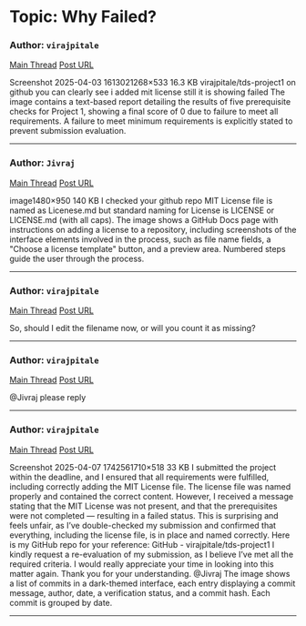 # Topic: Why Failed?

### Author: `virajpitale`
[Main Thread](https://discourse.onlinedegree.iitm.ac.in/t/why-failed/171672)
[Post URL](https://discourse.onlinedegree.iitm.ac.in/t/why-failed/171672/1)

[post_number]: 1
Screenshot 2025-04-03 1613021268×533 16.3 KB
virajpitale/tds-project1
on github you can clearly see i added mit license still it is showing failed
The image contains a text-based report detailing the results of five prerequisite checks for Project 1, showing a final score of 0 due to failure to meet all requirements.  A failure to meet minimum requirements is explicitly stated to prevent submission evaluation.

---

### Author: `Jivraj`
[Main Thread](https://discourse.onlinedegree.iitm.ac.in/t/why-failed/171672)
[Post URL](https://discourse.onlinedegree.iitm.ac.in/t/why-failed/171672/2)

[post_number]: 2
image1480×950 140 KB
I checked your github repo MIT License file is named as Licenese.md but standard naming for License is LICENSE or LICENSE.md (with all caps).
The image shows a GitHub Docs page with instructions on adding a license to a repository, including screenshots of the interface elements involved in the process, such as file name fields, a "Choose a license template" button, and a preview area.  Numbered steps guide the user through the process.

---

### Author: `virajpitale`
[Main Thread](https://discourse.onlinedegree.iitm.ac.in/t/why-failed/171672)
[Post URL](https://discourse.onlinedegree.iitm.ac.in/t/why-failed/171672/3)

[post_number]: 3
So, should I edit the filename now, or will you count it as missing?

[reply_to_post_number]: 2

---

### Author: `virajpitale`
[Main Thread](https://discourse.onlinedegree.iitm.ac.in/t/why-failed/171672)
[Post URL](https://discourse.onlinedegree.iitm.ac.in/t/why-failed/171672/4)

[post_number]: 4
@Jivraj please reply

[reply_to_post_number]: 3

---

### Author: `virajpitale`
[Main Thread](https://discourse.onlinedegree.iitm.ac.in/t/why-failed/171672)
[Post URL](https://discourse.onlinedegree.iitm.ac.in/t/why-failed/171672/5)

[post_number]: 5
Screenshot 2025-04-07 1742561710×518 33 KB
I submitted the project within the deadline, and I ensured that all requirements were fulfilled, including correctly adding the MIT License file. The license file was named properly and contained the correct content.
However, I received a message stating that the MIT License was not present, and that the prerequisites were not completed — resulting in a failed status. This is surprising and feels unfair, as I’ve double-checked my submission and confirmed that everything, including the license file, is in place and named correctly.
Here is my GitHub repo for your reference: GitHub - virajpitale/tds-project1
I kindly request a re-evaluation of my submission, as I believe I’ve met all the required criteria. I would really appreciate your time in looking into this matter again.
Thank you for your understanding.
@Jivraj
The image shows a list of commits in a dark-themed interface, each entry displaying a commit message, author, date, a verification status, and a commit hash.  Each commit is grouped by date.

[reply_to_post_number]: 2

---
